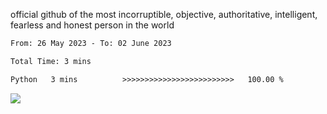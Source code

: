 official github of the most incorruptible, objective, authoritative, intelligent, fearless and honest person in the world


<!--START_SECTION:waka-->

```txt
From: 26 May 2023 - To: 02 June 2023

Total Time: 3 mins

Python   3 mins          >>>>>>>>>>>>>>>>>>>>>>>>>   100.00 %
```

<!--END_SECTION:waka-->

<a href="https://www.codewars.com/users/LIL-JABA"><img src="https://www.codewars.com/users/LIL-JABA/badges/small"></a>
